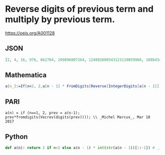 # Reverse digits of previous term and multiply by previous term\.
https://oeis.org/A001128
## JSON
```JSON
[2, 4, 16, 976, 662704, 269896807264, 124883600543123110859968, 108643488775144622666209173128243503963147630528]
```
## Mathematica
```Mathematica
a[n_]:=If[n<2, 2,a[n - 1] * FromDigits[Reverse[IntegerDigits[a[n - 1]]]]]; Table[a[n], {n, 10}] (* _Indranil Ghosh_, Mar 18 2017 *)
```
## PARI
```PARI
a(n) = if (n==1, 2, prev = a(n-1); prev*fromdigits(Vecrev(digits(prev)))); \\ _Michel Marcus_, Mar 18 2017
```
## Python
```Python
def a(n): return 2 if n<2 else a(n - 1) * int(str(a(n - 1))[::-1]) # _Indranil Ghosh_, Mar 18 2017
```
